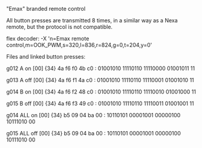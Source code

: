 "Emax" branded remote control





All button presses are transmitted 8 times, in a similar way as a Nexa remote, but the protocol is not compatible.

flex decoder: -X 'n=Emax remote control,m=OOK_PWM,s=320,l=836,r=824,g=0,t=204,y=0'

Files and linked button presses:

g012 		A on 		[00] {34} 4a f6 f0 4b c0 : 01001010 11110110 11110000 01001011 11

g013 		A off		[00] {34} 4a f6 f1 4a c0 : 01001010 11110110 11110001 01001010 11

g014 		B on 		[00] {34} 4a f6 f2 48 c0 : 01001010 11110110 11110010 01001000 11

g015 		B off 		[00] {34} 4a f6 f3 49 c0 : 01001010 11110110 11110011 01001001 11

g014 		ALL on 		[00] {34} b5 09 04 ba 00 : 10110101 00001001 00000100 10111010 00

g015 		ALL off 	[00] {34} b5 09 04 ba 00 : 10110101 00001001 00000100 10111010 00


